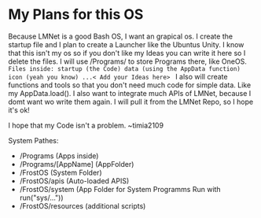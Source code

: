 # My Plans for this OS
Because LMNet is a good Bash OS, I want an grapical os. I create the startup file and I plan to create a Launcher like the Ubuntus Unity.
I know that this isn't my os so if you don't like my Ideas you can write it here so I delete the files. 
I will use /Programs/<Name> to store Programs there, like OneOS. 
`Files inside:
	startup (the Code)
	data (using the AppData function)
	icon (yeah you know)
	...< Add your Ideas here>
	`
I also will create functions and tools so that you don't need much code for simple data. Like my AppData.load(). 
I also want to integrate much APIs of LMNet, because I domt want wo write them again. I will pull it from the LMNet Repo, so I hope it's ok!

I hope that my Code isn't a problem. 
~timia2109

System Pathes:
 - /Programs (Apps inside)
 - /Programs/[AppName] (AppFolder)
 - /FrostOS (System Folder)
 - /FrostOS/apis (Auto-loaded APIS)
 - /FrostOS/system (App Folder for System Programms Run with run("sys/..."))
 - /FrostOS/resources (additional scripts)

